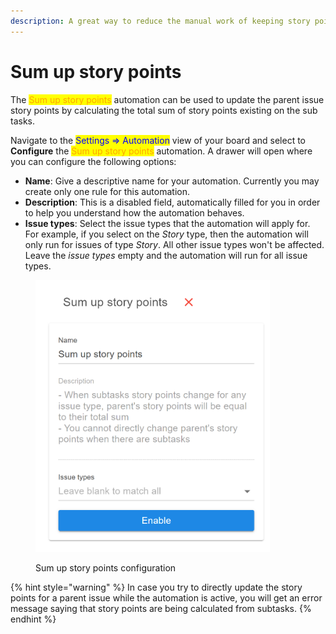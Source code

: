 ```yaml
---
description: A great way to reduce the manual work of keeping story points up to date
---
```


# Sum up story points

The <mark style="color:orange;">Sum up story points</mark> automation can be used to update the parent issue story points by calculating the total sum of story points existing on the sub tasks.

Navigate to the <mark style="color:blue;">Settings => Automation</mark> view of your board and select to **Configure** the <mark style="color:orange;">Sum up story points</mark> automation. A drawer will open where you can configure the following options:

* **Name**: Give a descriptive name for your automation. Currently you may create only one rule for this automation.
* **Description**: This is a disabled field, automatically filled for you in order to help you understand how the automation behaves.
* **Issue types**: Select the issue types that the automation will apply for. For example, if you select on the _Story_ type, then the automation will only run for issues of type _Story_. All other issue types won't be affected. Leave the _issue types_ empty and the automation will run for all issue types.

<figure><img src="../../.gitbook/assets/sum-up-story-points.png" alt="" width="375"><figcaption><p>Sum up story points configuration</p></figcaption></figure>

{% hint style="warning" %}
In case you try to directly update the story points for a parent issue while the automation is active, you will get an error message saying that story points are being calculated from subtasks.
{% endhint %}
